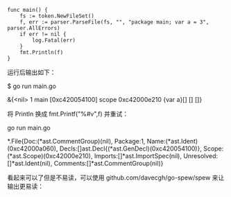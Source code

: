 ```
func main() {
    fs := token.NewFileSet()
    f, err := parser.ParseFile(fs, "", "package main; var a = 3", parser.AllErrors)
    if err != nil {
        log.Fatal(err)
    }
    fmt.Println(f)
}
```

运行后输出如下：

$ go run main.go

&{&lt;nil&gt; 1 main \[0xc420054100\] scope 0xc42000e210 {var a}\[\] \[\] \[\]}

将 Println 换成 fmt.Printf\("%\#v",f\) 并重试：

go run main.go

\*.File{Doc:\(\*ast.CommentGroup\)\(nil\), Package:1, Name:\(\*ast.Ident\)\(0xc42000a060\), Decls:\[\]ast.Decl{\(\*ast.GenDecl\)\(0xc420054100\)}, Scope:\(\*ast.Scope\)\(0xc42000e210\), Imports:\[\]\*ast.ImportSpec\(nil\), Unresolved:\[\]\*ast.Ident\(nil\), Comments:\[\]\*ast.CommentGroup\(nil\)}

看起来可以了但是不易读，可以使用 github.com/davecgh/go-spew/spew 来让输出更易读：



